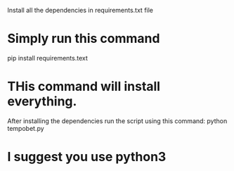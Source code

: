 Install all the dependencies in requirements.txt file

# Simply run this command
pip install requirements.text

# THis command will install everything.

After installing the dependencies run the script using this command:
      python tempobet.py

# I suggest you use python3
